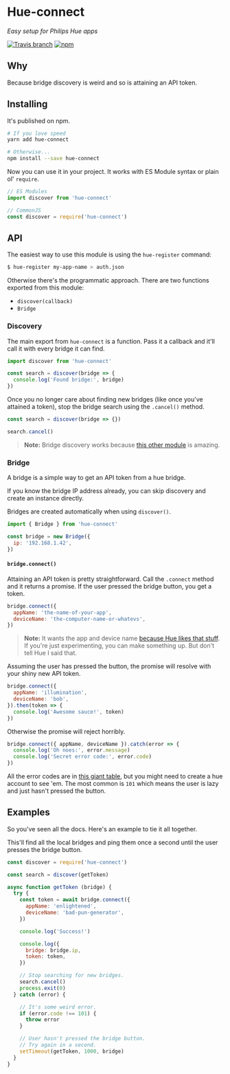 # Hue-connect
*Easy setup for Philips Hue apps*

[![Travis branch](https://img.shields.io/travis/PsychoLlama/hue-connect/master.svg?style=flat-square)](https://travis-ci.org/PsychoLlama/hue-connect)
[![npm](https://img.shields.io/npm/v/hue-connect.svg?style=flat-square)](https://www.npmjs.com/package/hue-connect)

## Why
Because bridge discovery is weird and so is attaining an API token.

## Installing
It's published on npm.

```sh
# If you love speed
yarn add hue-connect

# Otherwise...
npm install --save hue-connect
```

Now you can use it in your project. It works with ES Module syntax or plain ol' `require`.

```js
// ES Modules
import discover from 'hue-connect'

// CommonJS
const discover = require('hue-connect')
```

## API
The easiest way to use this module is using the `hue-register` command:

```sh
$ hue-register my-app-name > auth.json
```

Otherwise there's the programmatic approach. There are two functions exported from this module:

- `discover(callback)`
- `Bridge`

### Discovery
The main export from `hue-connect` is a function. Pass it a callback and it'll call it with every bridge it can find.

```js
import discover from 'hue-connect'

const search = discover(bridge => {
  console.log('Found bridge:', bridge)
})
```

Once you no longer care about finding new bridges (like once you've attained a token), stop the bridge search using the `.cancel()` method.

```js
const search = discover(bridge => {})

search.cancel()
```

> **Note:** Bridge discovery works because [this other module](https://www.npmjs.com/package/hue-bridge-discovery) is amazing.

### Bridge
A bridge is a simple way to get an API token from a hue bridge.

If you know the bridge IP address already, you can skip discovery and create an instance directly.

Bridges are created automatically when using `discover()`.

```js
import { Bridge } from 'hue-connect'

const bridge = new Bridge({
  ip: '192.168.1.42',
})
```

#### `bridge.connect()`
Attaining an API token is pretty straightforward. Call the `.connect` method and it returns a promise. If the user pressed the bridge button, you get a token.

```js
bridge.connect({
  appName: 'the-name-of-your-app',
  deviceName: 'the-computer-name-or-whatevs',
})
```

> **Note:** It wants the app and device name [because Hue likes that stuff](https://www.developers.meethue.com/documentation/getting-started). If you're just experimenting, you can make something up. But don't tell Hue I said that.

Assuming the user has pressed the button, the promise will resolve with your shiny new API token.

```js
bridge.connect({
  appName: 'illumination',
  deviceName: 'bob',
}).then(token => {
  console.log('Awesome sauce!', token)
})
```

Otherwise the promise will reject horribly.

```js
bridge.connect({ appName, deviceName }).catch(error => {
  console.log('Oh noes:', error.message)
  console.log('Secret error code:', error.code)
})
```

All the error codes are in [this giant table](https://www.developers.meethue.com/documentation/error-messages), but you might need to create a hue account to see 'em. The most common is `101` which means the user is lazy and just hasn't pressed the button.

## Examples
So you've seen all the docs. Here's an example to tie it all together.

This'll find all the local bridges and ping them once a second until the user presses the bridge button.

```js
const discover = require('hue-connect')

const search = discover(getToken)

async function getToken (bridge) {
  try {
    const token = await bridge.connect({
      appName: 'enlightened',
      deviceName: 'bad-pun-generator',
    })

    console.log('Success!')

    console.log({
      bridge: bridge.ip,
      token: token,
    })

    // Stop searching for new bridges.
    search.cancel()
    process.exit(0)
  } catch (error) {

    // It's some weird error.
    if (error.code !== 101) {
      throw error
    }

    // User hasn't pressed the bridge button.
    // Try again in a second.
    setTimeout(getToken, 1000, bridge)
  }
}
```
